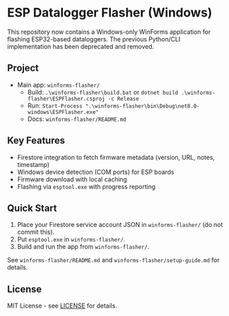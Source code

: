 # ESP Datalogger Flasher (Windows)

This repository now contains a Windows-only WinForms application for flashing ESP32-based dataloggers. The previous Python/CLI implementation has been deprecated and removed.

## Project

- Main app: `winforms-flasher/`
  - Build: `.\winforms-flasher\build.bat` or `dotnet build .\winforms-flasher\ESPFlasher.csproj -c Release`
  - Run: `Start-Process ".\winforms-flasher\bin\Debug\net8.0-windows\ESPFlasher.exe"`
  - Docs: `winforms-flasher/README.md`

## Key Features

- Firestore integration to fetch firmware metadata (version, URL, notes, timestamp)
- Windows device detection (COM ports) for ESP boards
- Firmware download with local caching
- Flashing via `esptool.exe` with progress reporting

## Quick Start

1) Place your Firestore service account JSON in `winforms-flasher/` (do not commit this).
2) Put `esptool.exe` in `winforms-flasher/`.
3) Build and run the app from `winforms-flasher/`.

See `winforms-flasher/README.md` and `winforms-flasher/setup-guide.md` for details.

## License

MIT License - see [LICENSE](LICENSE) for details.
